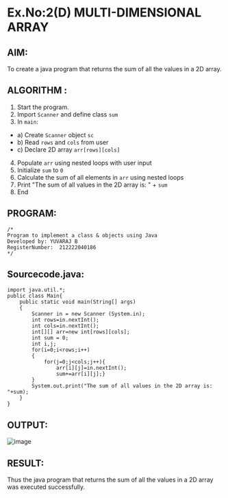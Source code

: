 # Ex.No:2(D) MULTI-DIMENSIONAL ARRAY

## AIM:

To create a java program that returns the sum of all the values in a 2D array.

## ALGORITHM :

1. Start the program.
2. Import `Scanner` and define class `sum`
3. In `main`:

- a) Create `Scanner` object `sc`
- b) Read `rows` and `cols` from user
- c) Declare 2D array `arr[rows][cols]`

4. Populate `arr` using nested loops with user input
5. Initialize `sum` to `0`
6. Calculate the sum of all elements in `arr` using nested loops
7. Print "The sum of all values in the 2D array is: " + `sum`
8. End

## PROGRAM:

```
/*
Program to implement a class & objects using Java
Developed by: YUVARAJ B
RegisterNumber:  212222040186
*/
```

## Sourcecode.java:

```
import java.util.*;
public class Main{
    public static void main(String[] args)
    {
        Scanner in = new Scanner (System.in);
        int rows=in.nextInt();
        int cols=in.nextInt();
        int[][] arr=new int[rows][cols];
        int sum = 0;
        int i,j;
        for(i=0;i<rows;i++)
        {
            for(j=0;j<cols;j++){
                arr[i][j]=in.nextInt();
                sum+=arr[i][j];}
        }
        System.out.print("The sum of all values in the 2D array is: "+sum);
    }
}
```

## OUTPUT:

![image](https://github.com/user-attachments/assets/1336adb2-ec70-4054-b56f-08efacf8267b)

## RESULT:

Thus the java program that returns the sum of all the values in a 2D array was executed successfully.
